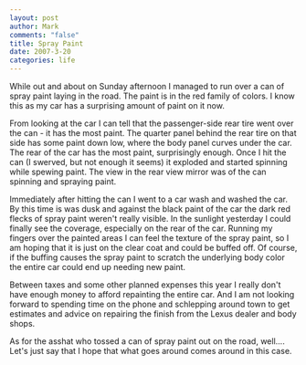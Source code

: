 ```yaml
--- 
layout: post
author: Mark
comments: "false"
title: Spray Paint
date: 2007-3-20
categories: life
---
```

While out and about on Sunday afternoon I managed to run over a can of spray paint laying in the road. The paint is in the red family of colors. I know this as my car has a surprising amount of paint on it now.

From looking at the car I can tell that the passenger-side rear tire went over the can - it has the most paint. The quarter panel behind the rear tire on that side has some paint down low, where the body panel curves under the car. The rear of the car has the most paint, surprisingly enough. Once I hit the can (I swerved, but not enough it seems) it exploded and started spinning while spewing paint. The view in the rear view mirror was of the can spinning and spraying paint.

Immediately after hitting the can I went to a car wash and washed the car. By this time is was dusk and against the black paint of the car the dark red flecks of spray paint weren't really visible. In the sunlight yesterday I could finally see the coverage, especially on the rear of the car. Running my fingers over the painted areas I can feel the texture of the spray paint, so I am hoping that it is just on the clear coat and could be buffed off. Of course, if the buffing causes the spray paint to scratch the underlying body color the entire car could end up needing new paint.

Between taxes and some other planned expenses this year I really don't have enough money to afford repainting the entire car. And I am not looking forward to spending time on the phone and schlepping around town to get estimates and advice on repairing the finish from the Lexus dealer and body shops.

As for the asshat who tossed a can of spray paint out on the road, well.... Let's just say that I hope that what goes around comes around in this case.
